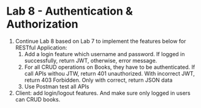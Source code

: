 # Lab 8 - Authentication & Authorization
1. Continue Lab 8 based on Lab 7 to implement the features below for RESTful Application:
    1. Add a login feature which username and password. If logged in successfully, return JWT, otherwise, error message.
    2. For all CRUD operations on Books, they have to be authenticated. If call APIs withou JTW, return 401 unauthorized. With incorrect JWT, return 403 Forbidden. Only with correct, return JSON data
    3. Use Postman test all APIs
2. Client: add login/logout features. And make sure only logged in users can CRUD books.
